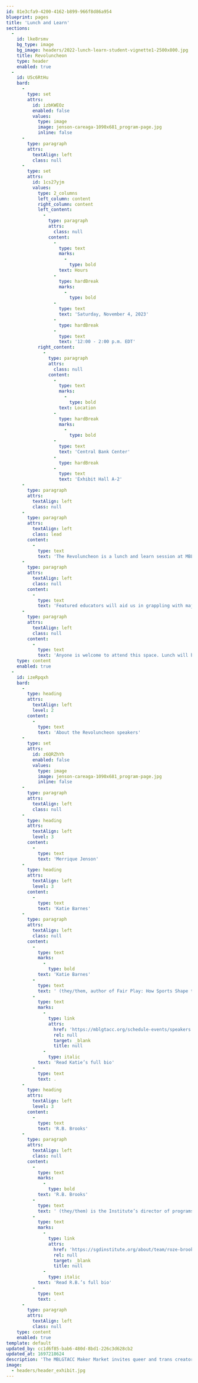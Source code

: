 ```yaml
---
id: 81e3cfa9-4200-4162-b899-966f8d86a954
blueprint: pages
title: 'Lunch and Learn'
sections:
  -
    id: lke8rsmv
    bg_type: image
    bg_image: headers/2022-lunch-learn-student-vignette1-2500x800.jpg
    title: Revoluncheon
    type: header
    enabled: true
  -
    id: U5c6RtHu
    bard:
      -
        type: set
        attrs:
          id: izbKWEOz
          enabled: false
          values:
            type: image
            image: jenson-careaga-1090x681_program-page.jpg
            inline: false
      -
        type: paragraph
        attrs:
          textAlign: left
          class: null
      -
        type: set
        attrs:
          id: 1cs27yjm
          values:
            type: 2_columns
            left_column: content
            right_column: content
            left_content:
              -
                type: paragraph
                attrs:
                  class: null
                content:
                  -
                    type: text
                    marks:
                      -
                        type: bold
                    text: Hours
                  -
                    type: hardBreak
                    marks:
                      -
                        type: bold
                  -
                    type: text
                    text: 'Saturday, November 4, 2023'
                  -
                    type: hardBreak
                  -
                    type: text
                    text: '12:00 - 2:00 p.m. EDT'
            right_content:
              -
                type: paragraph
                attrs:
                  class: null
                content:
                  -
                    type: text
                    marks:
                      -
                        type: bold
                    text: Location
                  -
                    type: hardBreak
                    marks:
                      -
                        type: bold
                  -
                    type: text
                    text: 'Central Bank Center'
                  -
                    type: hardBreak
                  -
                    type: text
                    text: 'Exhibit Hall A-2'
      -
        type: paragraph
        attrs:
          textAlign: left
          class: null
      -
        type: paragraph
        attrs:
          textAlign: left
          class: lead
        content:
          -
            type: text
            text: 'The Revoluncheon is a lunch and learn session at MBLGTACC, focusing on the greatest issues facing Midwest queer and trans communities.'
      -
        type: paragraph
        attrs:
          textAlign: left
          class: null
        content:
          -
            type: text
            text: 'Featured educators will aid us in grappling with major questions around community building, movement work, and creating a liberated future. '
      -
        type: paragraph
        attrs:
          textAlign: left
          class: null
        content:
          -
            type: text
            text: 'Anyone is welcome to attend this space. Lunch will be provided to attendees who registered in advance and received lunch tickets. External food is not allowed in the space due to contractual obligations.'
    type: content
    enabled: true
  -
    id: izeRpqxh
    bard:
      -
        type: heading
        attrs:
          textAlign: left
          level: 2
        content:
          -
            type: text
            text: 'About the Revoluncheon speakers'
      -
        type: set
        attrs:
          id: z6QRZhYh
          enabled: false
          values:
            type: image
            image: jenson-careaga-1090x681_program-page.jpg
            inline: false
      -
        type: paragraph
        attrs:
          textAlign: left
          class: null
      -
        type: heading
        attrs:
          textAlign: left
          level: 3
        content:
          -
            type: text
            text: 'Merrique Jenson'
      -
        type: heading
        attrs:
          textAlign: left
          level: 3
        content:
          -
            type: text
            text: 'Katie Barnes'
      -
        type: paragraph
        attrs:
          textAlign: left
          class: null
        content:
          -
            type: text
            marks:
              -
                type: bold
            text: 'Katie Barnes'
          -
            type: text
            text: ' (they/them, author of Fair Play: How Sports Shape the Gender Debates, is a leading journalist covering legislation and policy affecting transgender and intersex athletes. Katie will also deliver the Saturday keynote—'
          -
            type: text
            marks:
              -
                type: link
                attrs:
                  href: 'https://mblgtacc.org/schedule-events/speakers'
                  rel: null
                  target: _blank
                  title: null
              -
                type: italic
            text: 'Read Katie’s full bio'
          -
            type: text
            text: .
      -
        type: heading
        attrs:
          textAlign: left
          level: 3
        content:
          -
            type: text
            text: 'R.B. Brooks'
      -
        type: paragraph
        attrs:
          textAlign: left
          class: null
        content:
          -
            type: text
            marks:
              -
                type: bold
            text: 'R.B. Brooks'
          -
            type: text
            text: ' (they/them) is the Institute’s director of programs. They oversee strategic direction and implementation of the organization’s major programs and serve as the host of Take the Last Bite, a show where we take Midwest Nice, fold it into a paper airplane and torpedo it into oblivion. R.B. majored in creative writing and journalism at the University of Missouri Kansas City (2014) where they had the opportunity to plan MBLGTACC 2014. They received their masters of higher education administration from the University of Kansas (2016). '
          -
            type: text
            marks:
              -
                type: link
                attrs:
                  href: 'https://sgdinstitute.org/about/team/roze-brooks'
                  rel: null
                  target: _blank
                  title: null
              -
                type: italic
            text: 'Read R.B.’s full bio'
          -
            type: text
            text: .
      -
        type: paragraph
        attrs:
          textAlign: left
          class: null
    type: content
    enabled: true
template: default
updated_by: cc1d6f85-bab6-480d-8bd1-226c3d628cb2
updated_at: 1697218624
description: 'The MBLGTACC Maker Market invites queer and trans creators to sell/trade or provide demonstrations on a skill, craft or art form.'
image:
  - headers/header_exhibit.jpg
---
```

